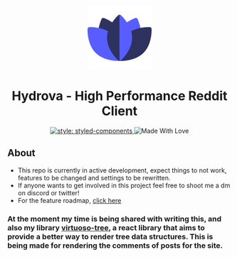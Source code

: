 <div align="center">
	<a href="https://chazzox.github.io/Hydrova/#/">
		<img
			alt="Hydrova"
			src="https://raw.githubusercontent.com/chazzox/Hydrova/v3/static/icon-144x144.png"
			height="144px"
		/>
	</a>
	<h1>Hydrova - High Performance Reddit Client</h1>
	<a href="https://github.com/styled-components/styled-components">
		<img
			src="https://camo.githubusercontent.com/5e6b5d9da90f61f872931b769d9bf65254c2fcfda569a972b9be45b4a921f8a3/68747470733a2f2f696d672e736869656c64732e696f2f62616467652f7374796c652d2546302539462539322538352532307374796c65642d2d636f6d706f6e656e74732d6f72616e67652e7376673f636f6c6f72423d64616133353726636f6c6f72413d646237343865"
			alt="style: styled-components"
		/>
	</a>
	<img
		src="https://camo.githubusercontent.com/ff817852f0d676a36eaa3108d380e0052e689d9e0bc3eb42818fb21008708420/68747470733a2f2f696d672e736869656c64732e696f2f62616467652f4d616465253230576974682d4c6f76652d6f72616e67652e737667"
		alt="Made With Love"
	/>
</div>

## About

-   This repo is currently in active development, expect things to not work, features to be changed and settings to be rewritten.
-   If anyone wants to get involved in this project feel free to shoot me a dm on discord or twitter!
-   For the feature roadmap, [click here](https://trello.com/b/iyn74cJK/hydrova)

### At the moment my time is being shared with writing this, and also my library [virtuoso-tree](https://github.com/chazzox/virtuoso-tree), a react library that aims to provide a better way to render tree data structures. This is being made for rendering the comments of posts for the site.
